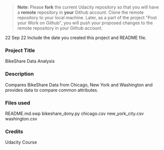 >**Note**: Please **fork** the current Udacity repository so that you will have a **remote** repository in **your** Github account. Clone the remote repository to your local machine. Later, as a part of the project "Post your Work on Github", you will push your proposed changes to the remote repository in your Github account.

22 Sep 22
Include the date you created this project and README file.

### Project Title
BikeShare Data Analysis

### Description
Compares BikeShare Data from Chicago, New York and Washington and provides data to compare common attributes.

### Files used
README.md.swp
bikeshare_dony.py
chicago.csv
new_york_city.csv
washington.csv

### Credits
Udacity Course
